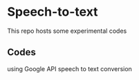 # Speech-to-text
This repo hosts some experimental codes 
## Codes
using Google API speech to text conversion 
